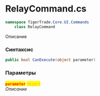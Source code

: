 
# RelayCommand.cs
```csharp
namespace TigerTrade.Core.UI.Commands  
    class RelayCommand
```

Описание

### Синтаксис
```csharp
public bool CanExecute(object parameter)
```

### Параметры  
<mark style="color:red;">**`parameter`**</mark> <mark style="color: rgb(255, 166, 87);">`object`</mark>  
 *Описание*  
  

                    
                    